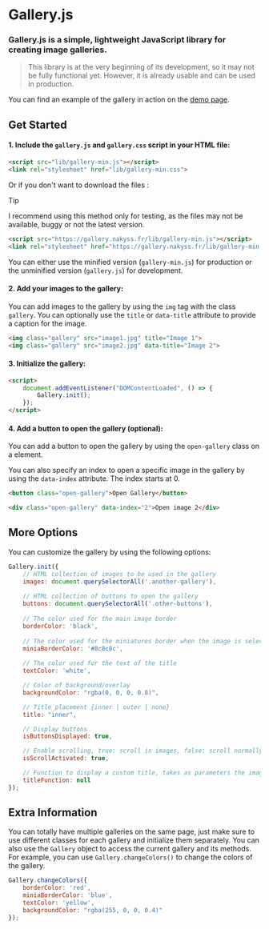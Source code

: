 # Gallery.js
### Gallery.js is a simple, lightweight JavaScript library for creating image galleries.

>This library is at the very beginning of its development, so it may not be fully functional yet. However, it is already usable and can be used in production.


You can find an example of the gallery in action on the [demo page](https://gallery.nakyss.fr/).


## Get Started

#### 1. Include the `gallery.js` and `gallery.css` script in your HTML file:

```html
<script src="lib/gallery-min.js"></script>
<link rel="stylesheet" href="lib/gallery-min.css">
```
Or if you don't want to download the files :
> [!TIP]
> I recommend using this method only for testing, as the files may not be available, buggy or not the latest version.
```html
<script src="https://gallery.nakyss.fr/lib/gallery-min.js"></script>
<link rel="stylesheet" href="https://gallery.nakyss.fr/lib/gallery-min.css">
```
You can either use the minified version (`gallery-min.js`) for production or the unminified version (`gallery.js`) for development.

#### 2. Add your images to the gallery:

You can add images to the gallery by using the `img` tag with the class `gallery`. You can optionally use the `title` or `data-title` attribute to provide a caption for the image.

```html
<img class="gallery" src="image1.jpg" title="Image 1">
<img class="gallery" src="image2.jpg" data-title="Image 2">
```

#### 3. Initialize the gallery:
```html
<script>
    document.addEventListener("DOMContentLoaded", () => {
        Gallery.init();
    });
</script>
```

#### 4. Add a button to open the gallery (optional):

You can add a button to open the gallery by using the `open-gallery` class on a element. 

You can also specify an index to open a specific image in the gallery by using the `data-index` attribute. The index starts at 0.

```html
<button class="open-gallery">Open Gallery</button>

<div class="open-gallery" data-index="2">Open image 2</div>
```

## More Options
You can customize the gallery by using the following options:
```javascript
Gallery.init({
    // HTML collection of images to be used in the gallery
    images: document.querySelectorAll('.another-gallery'),
    
    // HTML collection of buttons to open the gallery
    buttons: document.querySelectorAll('.other-buttons'),
    
    // The color used for the main image border
    borderColor: 'black',
    
    // The color used for the miniatures border when the image is selected
    miniaBorderColor: '#8c8c8c',
    
    // The color used for the text of the title
    textColor: 'white',

    // Color of background/overlay
    backgroundColor: "rgba(0, 0, 0, 0.8)",

    // Title placement {inner | outer | none}
    title: "inner",

    // Display buttons
    isButtonsDisplayed: true,

    // Enable scrolling, true: scroll in images, false: scroll normally in the page
    isScrollActivated: true,

    // Function to display a custom title, takes as parameters the image index and the list of images
    titleFunction: null
});
```

## Extra Information

You can totally have multiple galleries on the same page, just make sure to use different classes for each gallery and initialize them separately.
You can also use the `Gallery` object to access the current gallery and its methods. For example, you can use `Gallery.changeColors()` to change the colors of the gallery.

```javascript
Gallery.changeColors({
    borderColor: 'red',
    miniaBorderColor: 'blue',
    textColor: 'yellow',
    backgroundColor: "rgba(255, 0, 0, 0.4)"
});
```

